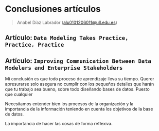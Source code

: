 # Conclusiones artículos
> Anabel Díaz Labrador (alu0101206011@ull.edu.es)
## Artículo: `Data Modeling Takes Practice, Practice, Practice`


## Artículo: `Improving Communication Between Data Modelers and Enterprise Stakeholders`
Mi conclusión es que todo proceso de aprendizaje lleva su tiempo. Querer apresurarse solo 
asegura no cumplir con los pequeños detalles que harán que tu trabajo sea bueno, sobre todo 
diseñando bases de datos. Puesto que cualquier 


Necesitamos entender bien los procesos de la organización y la importancia de la información teniendo en cuenta los objetivos de la base de datos.

La importancia de hacer las cosas de forma reflexiva. 
